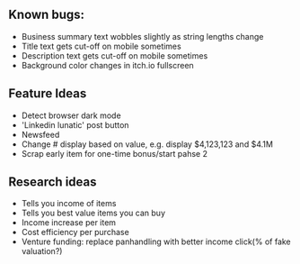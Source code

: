 ## Known bugs:
- Business summary text wobbles slightly as string lengths change
- Title text gets cut-off on mobile sometimes
- Description text gets cut-off on mobile sometimes
- Background color changes in itch.io fullscreen

## Feature Ideas
- Detect browser dark mode
- 'Linkedin lunatic' post button
- Newsfeed
- Change # display based on value, e.g. display $4,123,123 and $4.1M
- Scrap early item for one-time bonus/start pahse 2

## Research ideas
- Tells you income of items
- Tells you best value items you can buy
- Income increase per item
- Cost efficiency per purchase
- Venture funding: replace panhandling with better income click(% of fake valuation?)
